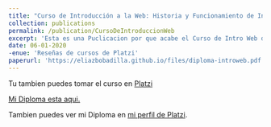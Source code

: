 ```yaml
---
title: "Curso de Introducción a la Web: Historia y Funcionamiento de Internet"
collection: publications
permalink: /publication/CursoDeIntroduccionWeb
excerpt: 'Esta es una Puclicacion por que acabe el Curso de Intro Web de Platzi.'
date: 06-01-2020
-enue: 'Reseñas de cursos de Platzi'
paperurl: 'https://eliazbobadilla.github.io/files/diploma-introweb.pdf'
---
```

Tu tambien puedes tomar el curso en [Platzi](https://platzi.com/clases/introweb/)

[Mi Diploma esta aqui.](https://eliazbobadilla.github.io/files/diploma-introweb.pdf)

Tambien puedes ver mi Diploma en [mi perfil de Platzi](https://platzi.com/p/EliazBobadilla/).
